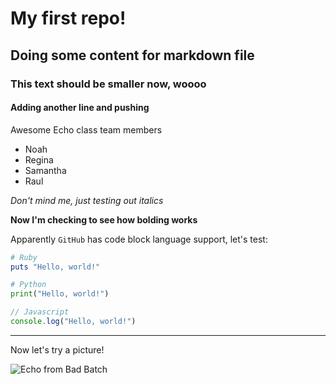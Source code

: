 # My first repo!

## Doing some content for markdown file

### This text should be smaller now, woooo

#### Adding another line and pushing

Awesome Echo class team members
- Noah
- Regina
- Samantha
- Raul

*Don't mind me, just testing out italics*

**Now I'm checking to see how bolding works**

Apparently `GitHub` has code block language support, let's test:

```ruby
# Ruby
puts "Hello, world!"
```

```python
# Python
print("Hello, world!")
```

```javascript
// Javascript
console.log("Hello, world!")
```
---
Now let's try a picture!

![Echo from Bad Batch](https://lumiere-a.akamaihd.net/v1/images/echo-main_a2e22de6.jpeg)
